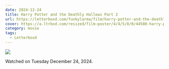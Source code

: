 ```yaml
---
date: 2024-12-24
title: Harry Potter and the Deathly Hallows Part 2
url: https://letterboxd.com/funkylarma/film/harry-potter-and-the-deathly-hallows-part-2/
cover: https://a.ltrbxd.com/resized/film-poster/4/4/5/8/0/44580-harry-potter-and-the-deathly-hallows-part-2-0-600-0-900-crop.jpg?v=66f3769773
category: movie
tags:
  - Letterboxd
---
```


![](https://a.ltrbxd.com/resized/film-poster/4/4/5/8/0/44580-harry-potter-and-the-deathly-hallows-part-2-0-600-0-900-crop.jpg?v=66f3769773)

Watched on Tuesday December 24, 2024.
